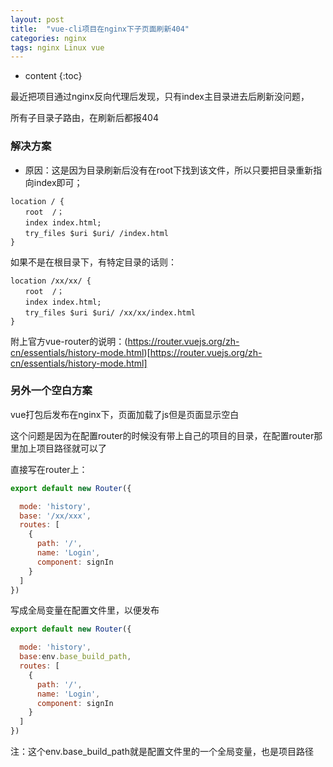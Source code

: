 ```yaml
---
layout: post
title:  "vue-cli项目在nginx下子页面刷新404"
categories: nginx
tags: nginx Linux vue
---
```


* content
{:toc}

最近把项目通过nginx反向代理后发现，只有index主目录进去后刷新没问题，

所有子目录子路由，在刷新后都报404			          

		   					    
				




### 解决方案


* 原因：这是因为目录刷新后没有在root下找到该文件，所以只要把目录重新指向index即可；

```shell
location / {
　　root  /；
　　index index.html;
　　try_files $uri $uri/ /index.html
}
```

如果不是在根目录下，有特定目录的话则：

```shell
location /xx/xx/ {
　　root  /；
　　index index.html;
　　try_files $uri $uri/ /xx/xx/index.html
}
```

附上官方vue-router的说明：(https://router.vuejs.org/zh-cn/essentials/history-mode.html)[https://router.vuejs.org/zh-cn/essentials/history-mode.html]


### 另外一个空白方案


vue打包后发布在nginx下，页面加载了js但是页面显示空白

这个问题是因为在配置router的时候没有带上自己的项目的目录，在配置router那里加上项目路径就可以了

直接写在router上：

```js
export default new Router({

  mode: 'history',
  base: '/xx/xxx',
  routes: [
    {
      path: '/',
      name: 'Login',
      component: signIn
    }
  ]
})
```

写成全局变量在配置文件里，以便发布

```js
export default new Router({

  mode: 'history',
  base:env.base_build_path,
  routes: [
    {
      path: '/',
      name: 'Login',
      component: signIn
    }
  ]
})
```

注：这个env.base_build_path就是配置文件里的一个全局变量，也是项目路径





   













